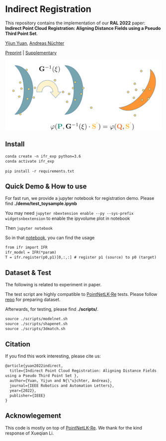 # Indirect Registration
This repository contains the implementation of our **RAL 2022** paper: **Indirect Point Cloud Registration: Aligning Distance Fields using a Pseudo Third Point Set**.

[Yijun Yuan](https://jarrome.github.io/), [Andreas Nüchter](https://www.informatik.uni-wuerzburg.de/space/mitarbeiter/nuechter/)

[Preprint](https://arxiv.org/abs/2205.15954)   |   [Supplementary](./assets/sup.pdf)

![plot](./assets/moon2.png)



## Install
```
conda create -n ifr_exp python=3.6
conda activate ifr_exp

pip install -r requirements.txt
```



## Quick Demo & How to use
For fast run, we provide a jupyter notebook for registration demo.
Please find **./demo/test\_toysample.ipynb**

You may need ```jupyter nbextension enable --py --sys-prefix widgetsnbextension``` to enable the ipyvolume plot in notebook

Then ```jupyter notebook```

So in that [notebook](./demo/test_toysample.ipynb), you can find the usage
```
from ifr import IFR
ifr_model = IFR(*param)
T = ifr.register(p0,p1)[0,:,:] # register p1 (source) to p0 (target)

```

## Dataset & Test
The following is related to experiment in paper.

The test script are highly compatible to [PointNetLK-Re](https://github.com/Lilac-Lee/PointNetLK_Revisited) tests. Please follow [repo](https://github.com/Lilac-Lee/PointNetLK_Revisited) for preparing dataset.

Afterwards, for testing, please find **./scripts/**.
```
source ./scripts/modelnet.sh
source ./scripts/shapenet.sh
source ./scripts/3dmatch.sh
```

## Citation
If you find this work interesting, please cite us:
```
@article{yuan2022indirect,
  title={Indirect Point Cloud Registration: Aligning Distance Fields using a Pseudo Third Point Set },
  author={Yuan, Yijun and N{\"u}chter, Andreas},
  journal={IEEE Robotics and Automation Letters},
  year={2022},
  publisher={IEEE}
}
```

## Acknowlegement
This code is mostly on top of [PointNetLK-Re](https://github.com/Lilac-Lee/PointNetLK_Revisited).
We thank for the kind response of Xueqian Li.
